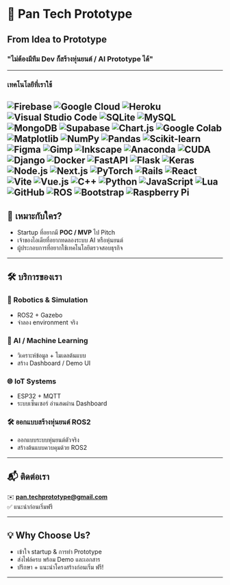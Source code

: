# 🧠 Pan Tech Prototype  
## From Idea to Prototype  
### "ไม่ต้องมีทีม Dev ก็สร้างหุ่นยนต์ / AI Prototype ได้"

---
### เทคโนโลยีที่เราใช้  

![Firebase](https://img.shields.io/badge/Firebase-039BE5?logo=Firebase&logoColor=white) ![Google Cloud](https://img.shields.io/badge/Google%20Cloud-%234285F4.svg?logo=google-cloud&logoColor=white) ![Heroku](https://img.shields.io/badge/Heroku-430098?logo=heroku&logoColor=fffe) ![Visual Studio Code](https://custom-icon-badges.demolab.com/badge/Visual%20Studio%20Code-0078d7.svg?logo=vsc&logoColor=white) ![SQLite](https://img.shields.io/badge/SQLite-%2307405e.svg?logo=sqlite&logoColor=white) ![MySQL](https://img.shields.io/badge/MySQL-4479A1?logo=mysql&logoColor=fff) ![MongoDB](https://img.shields.io/badge/MongoDB-%234ea94b.svg?logo=mongodb&logoColor=white) ![Supabase](https://img.shields.io/badge/Supabase-3FCF8E?logo=supabase&logoColor=fff) ![Chart.js](https://img.shields.io/badge/Chart.js-FF6384?logo=chartdotjs&logoColor=fff) ![Google Colab](https://img.shields.io/badge/Google%20Colab-F9AB00?logo=googlecolab&logoColor=fff) ![Matplotlib](https://custom-icon-badges.demolab.com/badge/Matplotlib-71D291?logo=matplotlib&logoColor=fff) ![NumPy](https://img.shields.io/badge/NumPy-4DABCF?logo=numpy&logoColor=fff) ![Pandas](https://img.shields.io/badge/Pandas-150458?logo=pandas&logoColor=fff) ![Scikit-learn](https://img.shields.io/badge/-scikit--learn-%23F7931E?logo=scikit-learn&logoColor=white) ![Figma](https://img.shields.io/badge/Figma-F24E1E?logo=figma&logoColor=white) ![Gimp](https://img.shields.io/badge/Gimp-5C5543?logo=gimp&logoColor=white) ![Inkscape](https://img.shields.io/badge/Inkscape-000000?logo=Inkscape&logoColor=white) ![Anaconda](https://img.shields.io/badge/Anaconda-44A833?logo=anaconda&logoColor=fff) ![CUDA](https://img.shields.io/badge/CUDA-76B900?logo=nvidia&logoColor=fff) ![Django](https://img.shields.io/badge/Django-%23092E20.svg?logo=django&logoColor=white) ![Docker](https://img.shields.io/badge/Docker-2496ED?logo=docker&logoColor=fff) ![FastAPI](https://img.shields.io/badge/FastAPI-009485.svg?logo=fastapi&logoColor=white) ![Flask](https://img.shields.io/badge/Flask-000?logo=flask&logoColor=fff) ![Keras](https://img.shields.io/badge/Keras-D00000?logo=keras&logoColor=fff) ![Node.js](https://img.shields.io/badge/Node.js-6DA55F?logo=node.js&logoColor=white) ![Next.js](https://img.shields.io/badge/Next.js-black?logo=next.js&logoColor=white) ![PyTorch](https://img.shields.io/badge/PyTorch-ee4c2c?logo=pytorch&logoColor=white) ![Rails](https://img.shields.io/badge/Rails-%23CC0000.svg?logo=ruby-on-rails&logoColor=white) ![React](https://img.shields.io/badge/React-%2320232a.svg?logo=react&logoColor=%2361DAFB) ![Vite](https://img.shields.io/badge/Vite-646CFF?logo=vite&logoColor=fff) ![Vue.js](https://img.shields.io/badge/Vue.js-4FC08D?logo=vuedotjs&logoColor=fff) ![C++](https://img.shields.io/badge/C++-%2300599C.svg?logo=c%2B%2B&logoColor=white) ![Python](https://img.shields.io/badge/Python-3776AB?logo=python&logoColor=fff) ![JavaScript](https://img.shields.io/badge/JavaScript-F7DF1E?logo=javascript&logoColor=000) ![Lua](https://img.shields.io/badge/Lua-%232C2D72.svg?logo=lua&logoColor=white) ![GitHub](https://img.shields.io/badge/GitHub-%23121011.svg?logo=github&logoColor=white) ![ROS](https://img.shields.io/badge/ros-%230A0FF9.svg?logo=ros&logoColor=white) ![Bootstrap](https://img.shields.io/badge/bootstrap-%23563D7C.svg?logo=bootstrap&logoColor=white) ![Raspberry Pi](https://img.shields.io/badge/-RaspberryPi-C51A4A?logo=Raspberry-Pi)
---
## 🎯 เหมาะกับใคร?
- Startup ที่อยากมี **POC / MVP** ไป Pitch
- เจ้าของไอเดียที่อยากทดลองระบบ AI หรือหุ่นยนต์
- ผู้ประกอบการที่อยากใช้เทคโนโลยีตรวจสอบธุรกิจ

---

## 🛠 บริการของเรา

### 🤖 Robotics & Simulation
- ROS2 + Gazebo  
- จำลอง environment จริง

### 🧠 AI / Machine Learning
- วิเคราะห์ข้อมูล + โมเดลต้นแบบ  
- สร้าง Dashboard / Demo UI

### 🌐 IoT Systems
- ESP32 + MQTT  
- ระบบเซ็นเซอร์ อ่านสดผ่าน Dashboard

### 🛠 ออกแบบสร้างหุ่นยนต์ ROS2
- ออกแบบระบบหุ่นยนต์ตัวจริง  
- สร้างต้นแบบควบคุมด้วย ROS2

---

## 📬 ติดต่อเรา  
✉️ **pan.techprototype@gmail.com**  
✅ แนะนำก่อนเริ่มฟรี

---

## 💡 Why Choose Us?
- เข้าใจ startup & การทำ Prototype  
- ส่งไฟล์ครบ พร้อม Demo และเอกสาร  
- ปรึกษา + แนะนำโครงสร้างก่อนเริ่ม ฟรี!
---

